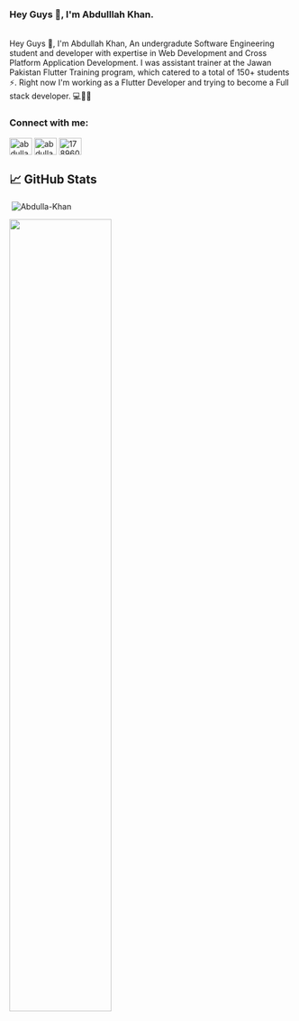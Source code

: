 ### Hey Guys 👋, I'm Abdulllah Khan.
<br />
Hey Guys 👋, I'm Abdullah Khan, An undergradute Software Engineering student and developer with expertise in Web Development and Cross Platform Application Development. I was assistant trainer at the Jawan Pakistan Flutter Training program, which catered to a total of 150+ students ⚡️. Right now I'm working as a Flutter Developer and trying to become a Full stack developer. 💻👨‍💻
 

<h3 align="left">Connect with me:</h3>
<p align="left">
<a href="https://twitter.com/abdulla79564218" target="blank"><img align="center" src="https://raw.githubusercontent.com/rahuldkjain/github-profile-readme-generator/master/src/images/icons/Social/twitter.svg" alt="abdulla79564218" height="30" width="40" /></a>
<a href="https://linkedin.com/in/abdullah khan" target="blank"><img align="center" src="https://raw.githubusercontent.com/rahuldkjain/github-profile-readme-generator/master/src/images/icons/Social/linked-in-alt.svg" alt="abdullah khan" height="30" width="40" /></a>
<a href="https://stackoverflow.com/users/17896071" target="blank"><img align="center" src="https://raw.githubusercontent.com/rahuldkjain/github-profile-readme-generator/master/src/images/icons/Social/stack-overflow.svg" alt="17896071" height="30" width="40" /></a>
 




## &#x1f4c8; GitHub Stats

<p>&nbsp;<img align="center" src="https://github-readme-stats.vercel.app/api?username=Abdulla-Khan&show_icons=true&locale=en" alt="Abdulla-Khan" /></p>



<img align="center" src="https://github-readme-streak-stats.herokuapp.com/?user=Abdulla-Khan&theme=dracula"  width=60% />
